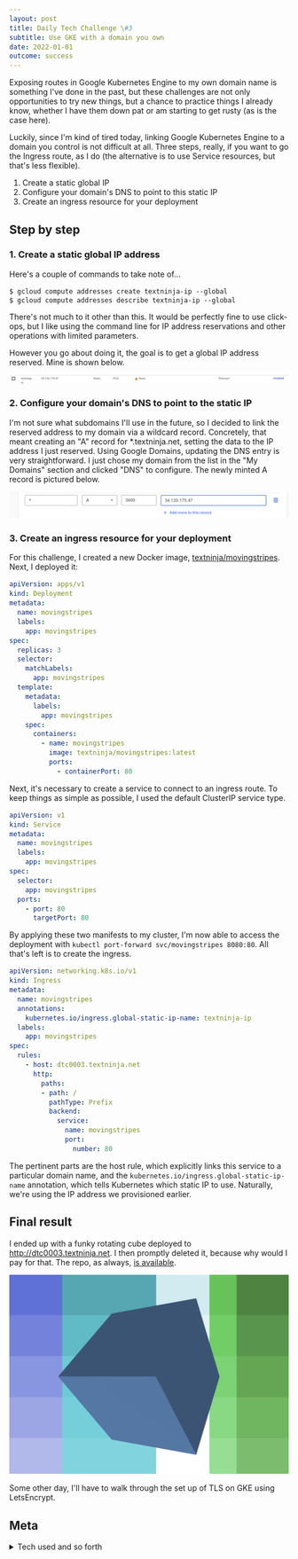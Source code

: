 ```yaml
---
layout: post
title: Daily Tech Challenge \#3
subtitle: Use GKE with a domain you own
date: 2022-01-01
outcome: success
---
```


Exposing routes in Google Kubernetes Engine to my own domain name is something
I've done in the past, but these challenges are not only opportunities to try
new things, but a chance to practice things I already know, whether I have them
down pat or am starting to get rusty (as is the case here).

Luckily, since I'm kind of tired today, linking Google Kubernetes Engine to a
domain you control is not difficult at all. Three steps, really, if you want to
go the Ingress route, as I do (the alternative is to use Service resources, but
that's less flexible).

1. Create a static global IP
2. Configure your domain's DNS to point to this static IP
3. Create an ingress resource for your deployment

## Step by step

### 1. Create a static global IP address

Here's a couple of commands to take note of...


```console
$ gcloud compute addresses create textninja-ip --global
$ gcloud compute addresses describe textninja-ip --global 
```

There's not much to it other than this. It would be perfectly fine to use
click-ops, but I like using the command line for IP address reservations and
other operations with limited parameters.

However you go about doing it, the goal is to get a global IP address reserved.
Mine is shown below.

![My reserved IP](reserved-ip.png)



### 2. Configure your domain's DNS to point to the static IP

I'm not sure what subdomains I'll use in the future, so I decided to link the
reserved address to my domain via a wildcard record. Concretely, that meant
creating an "A" record for *.textninja.net, setting the data to the IP address I
just reserved. Using Google Domains, updating the DNS entry is very
straightforward. I just chose my domain from the list in the "My Domains"
section and clicked "DNS" to configure. The newly minted A record is pictured below.

![Screen showing A record configuration in Google Domains](dns-a-record.png)

### 3. Create an ingress resource for your deployment

For this challenge, I created a new Docker image, [textninja/movingstripes](https://hub.docker.com/repository/docker/textninja/movingstripes). Next, I deployed it:

```yaml
apiVersion: apps/v1
kind: Deployment
metadata:
  name: movingstripes
  labels:
    app: movingstripes
spec:
  replicas: 3
  selector:
    matchLabels:
      app: movingstripes
  template:
    metadata:
      labels:
        app: movingstripes
    spec:
      containers:
        - name: movingstripes
          image: textninja/movingstripes:latest
          ports:
            - containerPort: 80
```

Next, it's necessary to create a service to connect to an ingress route. To keep
things as simple as possible, I used the default ClusterIP service type.

```yaml
apiVersion: v1
kind: Service
metadata:
  name: movingstripes
  labels:
    app: movingstripes
spec:
  selector:
    app: movingstripes
  ports:
    - port: 80
      targetPort: 80
```

By applying these two manifests to my cluster, I'm now able to access the
deployment with `kubectl port-forward svc/movingstripes 8080:80`. All that's
left is to create the ingress.

```yaml
apiVersion: networking.k8s.io/v1
kind: Ingress
metadata:
  name: movingstripes
  annotations:
    kubernetes.io/ingress.global-static-ip-name: textninja-ip
  labels:
    app: movingstripes
spec:
  rules:
    - host: dtc0003.textninja.net
      http:
        paths:
        - path: /
          pathType: Prefix
          backend:
            service:
              name: movingstripes
              port:
                number: 80
```

The pertinent parts are the host rule, which explicitly links this service to a
particular domain name, and the `kubernetes.io/ingress.global-static-ip-name`
annotation, which tells Kubernetes which static IP to use. Naturally, we're
using the IP address we provisioned earlier.


## Final result

I ended up with a funky rotating cube deployed to http://dtc0003.textninja.net.
I then promptly deleted it, because why would I pay for that. The repo, as
always, [is available](https://github.com/textninja/dtc0003).

![A funky cube](funky-cube.png)

Some other day, I'll have to walk through the set up of TLS on GKE using
LetsEncrypt.

## Meta

<details markdown="1">
  <summary>Tech used and so forth</summary>

### Tech used

For the deployment:

 - Google Cloud Platform
 - Kubernetes / Kustomize
 - Google Domains (DNS)
 - Docker

For the silly spinning cube:

 - Vite
 - THREE.js
 - Greensock
 - Sass

### Future challenge ideas

Today, for reasons unknown, I came up with the following ideas for future
tech challenges.

 - Build twilio call answering bot with dial pad menu
 - Configure istio
 - Write implementation of Djikstra's pathfinding algorithm
 - Use terraform with GKE
 - Create GKE cluster with self-destruct capability
 - Use ansible with Kubernetes
 - Create a pretty Venn diagram using d3
 - Configure Google Kubernetes Engine with custom domain to use TLS

This time tomorrow, though, I'll work on getting a themed Jekyll blog up and
running.
</details>
